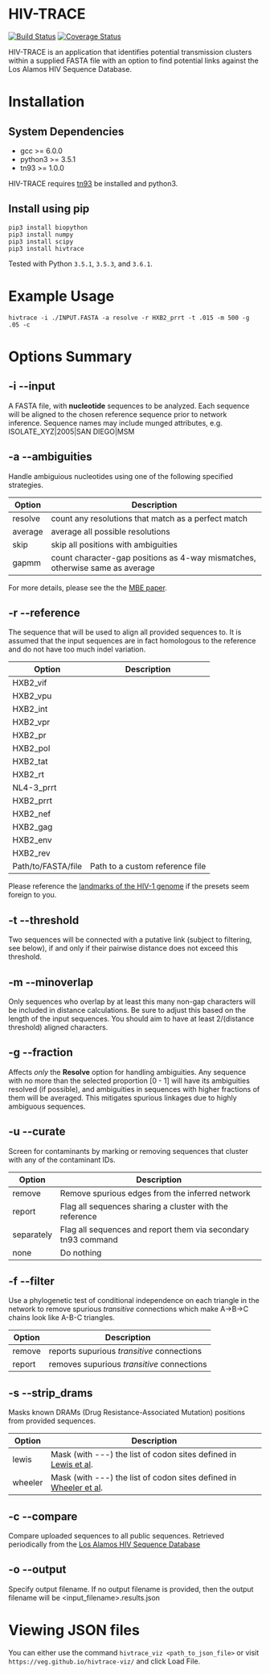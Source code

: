 HIV-TRACE
==========

[![Build Status](https://travis-ci.org/veg/hivtrace.svg)](https://travis-ci.org/veg/hivtrace)
[![Coverage Status](https://coveralls.io/repos/veg/hivtrace/badge.png?branch=master)](https://coveralls.io/r/veg/hivtrace)

HIV-TRACE is an application that identifies potential transmission
clusters within a supplied FASTA file with an option to find
potential links against the Los Alamos HIV Sequence Database. 

# Installation

## System Dependencies

* gcc >= 6.0.0
* python3 >= 3.5.1
* tn93 >= 1.0.0

HIV-TRACE requires [tn93](https://github.com/veg/tn93) be installed and python3.

## Install using pip

```
pip3 install biopython
pip3 install numpy
pip3 install scipy
pip3 install hivtrace
```

Tested with Python `3.5.1`, `3.5.3`, and `3.6.1`.

# Example Usage

`hivtrace -i ./INPUT.FASTA -a resolve -r HXB2_prrt -t .015 -m 500 -g .05 -c`

# Options Summary

## -i --input

A FASTA file, with **nucleotide** sequences to be analyzed. Each sequence will
be aligned to the chosen reference sequence prior to network inference.
Sequence names may include munged attributes, 
e.g. ISOLATE_XYZ|2005|SAN DIEGO|MSM

## -a --ambiguities

Handle ambiguious nucleotides using one of the following specified strategies.

| Option    | Description                                                                  |
| --------- | --------------                                                               |
| resolve   | count any resolutions that match as a perfect match                          |
| average   | average all possible resolutions                                             |
| skip      | skip all positions with ambiguities                                          |
| gapmm     | count character-gap positions as 4-way mismatches, otherwise same as average |

For more details, please see the the [MBE paper](http://mbe.oxfordjournals.org/content/22/5/1208.short).

## -r --reference

The sequence that will be used to align all provided sequences to. It is assumed that
the input sequences are in fact homologous to the reference and do not have too
much indel variation.

| Option               | Description                     |
| ---------            | --------------                  |
| HXB2_vif             |                                 |
| HXB2_vpu             |                                 |
| HXB2_int             |                                 |
| HXB2_vpr             |                                 |
| HXB2_pr              |                                 |
| HXB2_pol             |                                 |
| HXB2_tat             |                                 |
| HXB2_rt              |                                 |
| NL4-3_prrt           |                                 |
| HXB2_prrt            |                                 |
| HXB2_nef             |                                 |
| HXB2_gag             |                                 |
| HXB2_env             |                                 |
| HXB2_rev             |                                 |
| Path/to/FASTA/file   | Path to a custom reference file |

Please reference the [landmarks of the HIV-1 genome](http://www.hiv.lanl.gov/content/sequence/HIV/MAP/landmark.html) if the presets seem foreign to you.


## -t --threshold

Two sequences will be connected with a putative link (subject to filtering, see
below), if and only if their pairwise distance does not exceed this threshold.

## -m --minoverlap

Only sequences who overlap by at least this many non-gap characters will be
included in distance calculations. Be sure to adjust this based on the length
of the input sequences. You should aim to have at least 2/(distance threshold)
aligned characters.

## -g --fraction

Affects _only_ the **Resolve** option for handling ambiguities.
Any sequence with no more than the selected proportion [0 - 1] will have its
ambiguities resolved (if possible), and ambiguities in sequences with higher
fractions of them will be averaged. This mitigates spurious linkages due to
highly ambiguous sequences.

## -u --curate

Screen for contaminants by marking or removing sequences that cluster with any of the contaminant IDs.

| Option     | Description                                                     |
| ---------  | --------------                                                  |
| remove     | Remove spurious edges from the inferred network                 |
| report     | Flag all sequences sharing a cluster with the reference         |
| separately | Flag all sequences and report them via secondary tn93 command   |
| none       | Do nothing                                                      |



## -f --filter

Use a phylogenetic test of conditional independence on each triangle in the
network to remove spurious _transitive_ connections which make
A->B->C chains look like A-B-C triangles. 

| Option     | Description                                                     |
| ---------  | --------------                                                  |
| remove     | reports supurious _transitive_ connections                      |
| report     | removes supurious _transitive_ connections                      |


## -s --strip_drams

Masks known DRAMs (Drug Resistance-Associated Mutation) positions from provided sequences.

| Option    | Description                                                                                                                                      |
| --------- | --------------                                                                                                                                   |
| lewis     | Mask (with ---) the list of codon sites defined in [Lewis et al](http://journals.plos.org/plosmedicine/article?id=10.1371/journal.pmed.0050050). |
| wheeler   | Mask (with ---) the list of codon sites defined in [Wheeler et al](http://www.ncbi.nlm.nih.gov/pubmed/20395786).                                 |

 
## -c --compare

Compare uploaded sequences to all public sequences. 
Retrieved periodically from the [Los Alamos HIV Sequence Database](http://hiv.lanl.gov)

## -o --output
Specify output filename. If no output filename is provided, then the output filename will be <input_filename>.results.json


# Viewing JSON files
You can either use the command `hivtrace_viz <path_to_json_file>` or visit `https://veg.github.io/hivtrace-viz/` and click Load File.

